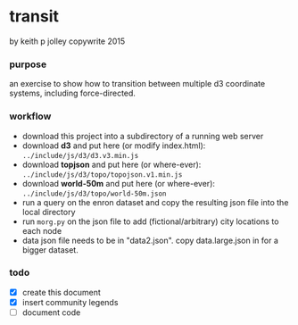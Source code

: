 # transit
by keith p jolley
copywrite 2015

### purpose
an exercise to show how to transition between multiple d3 coordinate systems, including force-directed.

### workflow

* download this project into a subdirectory of a running web server
* download **d3** and put here (or modify index.html): `../include/js/d3/d3.v3.min.js`
* download **topjson** and put here (or where-ever): `../include/js/d3/topo/topojson.v1.min.js`
* download **world-50m** and put here (or where-ever): `../include/js/d3/topo/world-50m.json`
* run a query on the enron dataset and copy the resulting json file into the local directory 
* run `morg.py` on the json file to add (fictional/arbitrary) city locations to each node
* data json file needs to be in "data2.json". copy data.large.json in for a bigger dataset.

### todo
- [x] create this document
- [x] insert community legends
- [ ] document code
